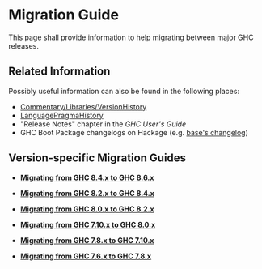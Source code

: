 # Migration Guide


This page shall provide information to help migrating between major GHC releases.

## Related Information


Possibly useful information can also be found in the following places:

- [Commentary/Libraries/VersionHistory](commentary/libraries/version-history)
- [LanguagePragmaHistory](language-pragma-history)
- "Release Notes" chapter in the *GHC User's Guide*
- GHC Boot Package changelogs on Hackage (e.g. [ base's changelog](http://hackage.haskell.org/package/base/changelog))

## Version-specific Migration Guides

- **[Migrating from GHC 8.4.x to GHC 8.6.x](migration/8.6)**

- **[Migrating from GHC 8.2.x to GHC 8.4.x](migration/8.4)**

- **[Migrating from GHC 8.0.x to GHC 8.2.x](migration/8.2)**

- **[Migrating from GHC 7.10.x to GHC 8.0.x](migration/8.0)**

- **[Migrating from GHC 7.8.x to GHC 7.10.x](migration/7.10)**

- **[Migrating from GHC 7.6.x to GHC 7.8.x](migration/7.8)**